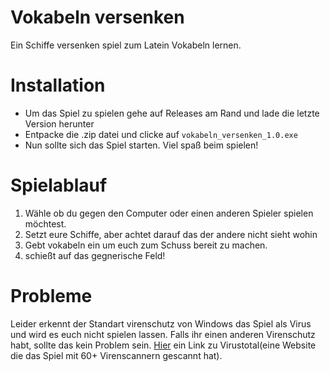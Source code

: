 # Vokabeln versenken
Ein Schiffe versenken spiel zum Latein Vokabeln lernen.

# Installation
* Um das Spiel zu spielen gehe auf Releases am Rand und lade die letzte Version herunter
* Entpacke die .zip datei und clicke auf `vokabeln_versenken_1.0.exe`
* Nun sollte sich das Spiel starten. Viel spaß beim spielen!

# Spielablauf 
1. Wähle ob du gegen den Computer oder einen anderen Spieler spielen möchtest.
2. Setzt eure Schiffe, aber achtet darauf das der andere nicht sieht wohin
3. Gebt vokabeln ein um euch zum Schuss bereit zu machen.
4. schießt auf das gegnerische Feld!

# Probleme 
Leider erkennt der Standart virenschutz von Windows das Spiel als Virus und wird es euch nicht spielen lassen.
Falls ihr einen anderen Virenschutz habt, sollte das kein Problem sein.
[Hier](https://www.virustotal.com/gui/file/f6b7f3ffe7a9664ad79f5b3a6e647b5c7dea637774df3289255964385cd7a117/detection) ein Link zu Virustotal(eine Website die das Spiel mit 60+ Virenscannern gescannt hat).

